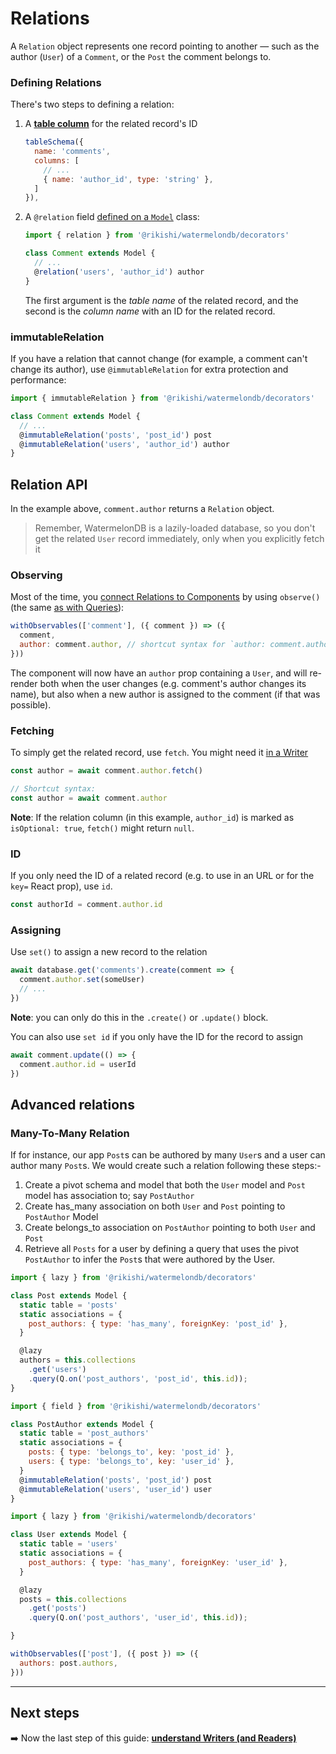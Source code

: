 # Relations

A `Relation` object represents one record pointing to another — such as the author (`User`) of a `Comment`, or the `Post` the comment belongs to.

### Defining Relations

There's two steps to defining a relation:

1. A [**table column**](./Schema.md) for the related record's ID

   ```js
   tableSchema({
     name: 'comments',
     columns: [
       // ...
       { name: 'author_id', type: 'string' },
     ]
   }),
   ```
2. A `@relation` field [defined on a `Model`](./Model.md) class:

   ```js
   import { relation } from '@rikishi/watermelondb/decorators'

   class Comment extends Model {
     // ...
     @relation('users', 'author_id') author
   }
   ```

   The first argument is the _table name_ of the related record, and the second is the _column name_ with an ID for the related record.

### immutableRelation

If you have a relation that cannot change (for example, a comment can't change its author), use `@immutableRelation` for extra protection and performance:

```js
import { immutableRelation } from '@rikishi/watermelondb/decorators'

class Comment extends Model {
  // ...
  @immutableRelation('posts', 'post_id') post
  @immutableRelation('users', 'author_id') author
}
```

## Relation API

In the example above, `comment.author` returns a `Relation` object.

> Remember, WatermelonDB is a lazily-loaded database, so you don't get the related `User` record immediately, only when you explicitly fetch it

### Observing

Most of the time, you [connect Relations to Components](./Components.md) by using `observe()` (the same [as with Queries](./Query.md)):

```js
withObservables(['comment'], ({ comment }) => ({
  comment,
  author: comment.author, // shortcut syntax for `author: comment.author.observe()`
}))
```

The component will now have an `author` prop containing a `User`, and will re-render both when the user changes (e.g. comment's author changes its name), but also when a new author is assigned to the comment (if that was possible).

### Fetching

To simply get the related record, use `fetch`. You might need it [in a Writer](./Writers.md)

```js
const author = await comment.author.fetch()

// Shortcut syntax:
const author = await comment.author
```

**Note**: If the relation column (in this example, `author_id`) is marked as `isOptional: true`, `fetch()` might return `null`.

### ID

If you only need the ID of a related record (e.g. to use in an URL or for the `key=` React prop), use `id`.

```js
const authorId = comment.author.id
```

### Assigning

Use `set()` to assign a new record to the relation

```js
await database.get('comments').create(comment => {
  comment.author.set(someUser)
  // ...
})
```

**Note**: you can only do this in the `.create()` or `.update()` block.

You can also use `set id` if you only have the ID for the record to assign

```js
await comment.update(() => {
  comment.author.id = userId
})
```

## Advanced relations

### Many-To-Many Relation

If for instance, our app `Post`s can be authored by many `User`s and a user can author many `Post`s. We would create such a relation following these steps:-

1. Create a pivot schema and model that both the `User` model and `Post` model has association to; say `PostAuthor`
2. Create has_many association on both `User` and `Post` pointing to `PostAuthor` Model
3. Create belongs_to association on `PostAuthor` pointing to both `User` and `Post`
4. Retrieve all `Posts` for a user by defining a query that uses the pivot `PostAuthor` to infer the `Post`s that were authored by the User.

```js
import { lazy } from '@rikishi/watermelondb/decorators'

class Post extends Model {
  static table = 'posts'
  static associations = {
    post_authors: { type: 'has_many', foreignKey: 'post_id' },
  }

  @lazy
  authors = this.collections
    .get('users')
    .query(Q.on('post_authors', 'post_id', this.id));
}
```

```js
import { field } from '@rikishi/watermelondb/decorators'

class PostAuthor extends Model {
  static table = 'post_authors'
  static associations = {
    posts: { type: 'belongs_to', key: 'post_id' },
    users: { type: 'belongs_to', key: 'user_id' },
  }
  @immutableRelation('posts', 'post_id') post
  @immutableRelation('users', 'user_id') user
}

```

```js
import { lazy } from '@rikishi/watermelondb/decorators'

class User extends Model {
  static table = 'users'
  static associations = {
    post_authors: { type: 'has_many', foreignKey: 'user_id' },
  }

  @lazy
  posts = this.collections
    .get('posts')
    .query(Q.on('post_authors', 'user_id', this.id));

}
```

```js
withObservables(['post'], ({ post }) => ({
  authors: post.authors,
}))
```

* * *

## Next steps

➡️ Now the last step of this guide: [**understand Writers (and Readers)**](./Writers.md)
